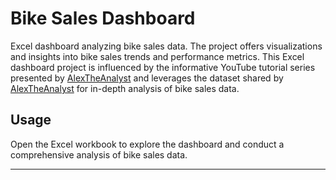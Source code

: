# Bike Sales Dashboard

Excel dashboard analyzing bike sales data. The project offers visualizations and insights into bike sales trends and performance metrics.
This Excel dashboard project is influenced by the informative YouTube tutorial series presented by [AlexTheAnalyst](https://www.youtube.com/watch?v=opJgMj1IUrc&list=PLUaB-1hjhk8FE_XZ87vPPSfHqb6OcM0cF&index=27) and leverages the dataset shared by [AlexTheAnalyst](https://github.com/AlexTheAnalyst/Excel-Tutorial/blob/main/Excel%20Project%20Dataset.xlsx) for in-depth analysis of bike sales data.

## Usage

Open the Excel workbook to explore the dashboard and conduct a comprehensive analysis of bike sales data.

---
